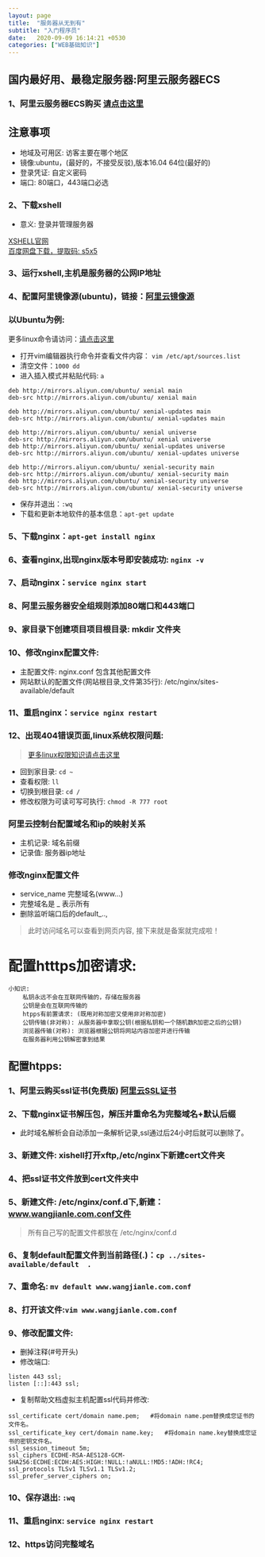 ```yaml
---
layout: page
title:  "服务器从无到有"
subtitle: "入门程序员"
date:   2020-09-09 16:14:21 +0530
categories: ["WEB基础知识"]
---
```


## 国内最好用、最稳定服务器:阿里云服务器ECS

### 1、阿里云服务器ECS购买 <a href="https://www.aliyun.com/product/ecs?spm=5176.12825654.eofdhaal5.2.8dc02c4ayWhpWs">请点击这里</a>

## 注意事项

- 地域及可用区: 访客主要在哪个地区
- 镜像:ubuntu，(最好的，不接受反驳),版本16.04 64位(最好的)
- 登录凭证: 自定义密码
- 端口: 80端口，443端口必选

### 2、下载xshell
- 意义: 登录并管理服务器

<a href="https://www.netsarang.com/zh/xshell/">XSHELL官网</a>
<br>
<a href="https://pan.baidu.com/s/1VPB4UN_n2oWULnuCkHzDww">百度网盘下载，提取码: s5x5</a>

### 3、运行xshell,主机是服务器的公网IP地址

### 4、配置阿里镜像源(ubuntu)，链接：<a href="https://developer.aliyun.com/mirror/">阿里云镜像源</a>

### 以Ubuntu为例:
更多linux命令请访问：<a href="https://le1212123.github.io/web基础知识/2020/09/24/Linux.html">请点击这里</a>
- 打开vim编辑器执行命令并查看文件内容： `vim /etc/apt/sources.list`    
- 清空文件：`1000 dd`   
- 进入插入模式并粘贴代码: `a`

```
deb http://mirrors.aliyun.com/ubuntu/ xenial main
deb-src http://mirrors.aliyun.com/ubuntu/ xenial main

deb http://mirrors.aliyun.com/ubuntu/ xenial-updates main
deb-src http://mirrors.aliyun.com/ubuntu/ xenial-updates main

deb http://mirrors.aliyun.com/ubuntu/ xenial universe
deb-src http://mirrors.aliyun.com/ubuntu/ xenial universe
deb http://mirrors.aliyun.com/ubuntu/ xenial-updates universe
deb-src http://mirrors.aliyun.com/ubuntu/ xenial-updates universe

deb http://mirrors.aliyun.com/ubuntu/ xenial-security main
deb-src http://mirrors.aliyun.com/ubuntu/ xenial-security main
deb http://mirrors.aliyun.com/ubuntu/ xenial-security universe
deb-src http://mirrors.aliyun.com/ubuntu/ xenial-security universe

```
- 保存并退出：`:wq`
- 下载和更新本地软件的基本信息：`apt-get update`

### 5、下载nginx：`apt-get install nginx`
### 6、查看nginx,出现nginx版本号即安装成功: `nginx -v`
### 7、启动nginx：`service nginx start` 
### 8、阿里云服务器安全组规则添加80端口和443端口
### 9、家目录下创建项目项目根目录: mkdir 文件夹
### 10、修改nginx配置文件:

- 主配置文件: nginx.conf 包含其他配置文件
- 网站默认的配置文件(网站根目录,文件第35行): /etc/nginx/sites-available/default 

### 11、重启nginx：`service nginx restart `
### 12、出现404错误页面,linux系统权限问题:
> <a href="https://le1212123.github.io/web基础知识/2020/09/24/Linux.html" target="_blank">更多linux权限知识请点击这里</a>

- 回到家目录: `cd ~`
- 查看权限: `ll`
- 切换到根目录: `cd /`
- 修改权限为可读可写可执行: `chmod -R 777 root`

### 阿里云控制台配置域名和ip的映射关系

- 主机记录: 域名前缀
- 记录值: 服务器ip地址

### 修改nginx配置文件
- service_name 完整域名(www...)
- 完整域名是 _ 表示所有
- 删除监听端口后的default_..,

> 此时访问域名可以查看到网页内容, 接下来就是备案就完成啦！

# 配置htttps加密请求:

```
小知识:
    私钥永远不会在互联网传输的，存储在服务器
    公钥是会在互联网传输的
    htpps有前置请求: (既用对称加密又使用非对称加密)
    公钥传输(非对称): 从服务器中拿取公钥(根据私钥和一个随机数R加密之后的公钥)
    浏览器传输(对称): 浏览器根据公钥将网站内容加密并进行传输
    在服务器利用公钥解密拿到结果
```

## 配置htpps:

### 1、阿里云购买ssl证书(免费版)  <a href="https://www.aliyun.com/product/security/markets/aliyun/product/cas?spm=5176.12825654.eofdhaal5.17.66a92c4aBowO48">阿里云SSL证书</a>

### 2、下载nginx证书解压包，解压并重命名为完整域名+默认后缀

- 此时域名解析会自动添加一条解析记录,ssl通过后24小时后就可以删除了。

### 3、新建文件: xishell打开xftp,/etc/nginx下新建cert文件夹
### 4、把ssl证书文件放到cert文件夹中
### 5、新建文件: /etc/nginx/conf.d下,新建：www.wangjianle.com.conf文件

> 所有自己写的配置文件都放在 /etc/nginx/conf.d

### 6、复制default配置文件到当前路径(.)：`cp ../sites-available/default  .`
### 7、重命名: `mv default www.wangjianle.com.conf`
### 8、打开该文件:`vim www.wangjianle.com.conf`
### 9、修改配置文件:
- 删掉注释(#号开头)
- 修改端口:  
```
listen 443 ssl;
listen [::]:443 ssl;
```
- 复制帮助文档虚拟主机配置ssl代码并修改:
```
ssl_certificate cert/domain name.pem;   #将domain name.pem替换成您证书的文件名。
ssl_certificate_key cert/domain name.key;   #将domain name.key替换成您证书的密钥文件名。
ssl_session_timeout 5m;
ssl_ciphers ECDHE-RSA-AES128-GCM-SHA256:ECDHE:ECDH:AES:HIGH:!NULL:!aNULL:!MD5:!ADH:!RC4;
ssl_protocols TLSv1 TLSv1.1 TLSv1.2;
ssl_prefer_server_ciphers on;   
```
### 10、保存退出: `:wq`
### 11、重启nginx: `service nginx restart`
### 12、https访问完整域名